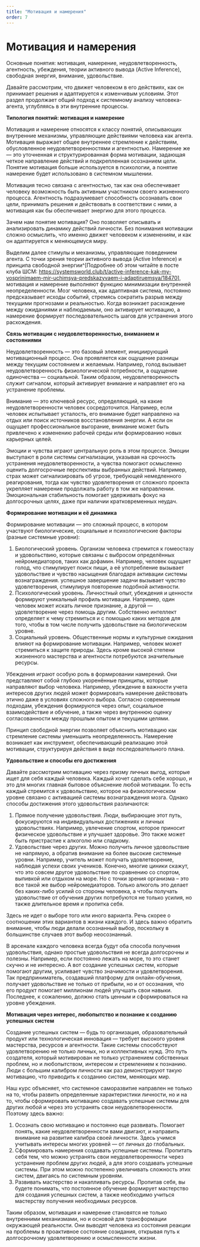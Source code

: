 ```yaml
---
title: "Мотивация и намерения"
order: 7
---
```


# Мотивация и намерения

Основные понятия: мотивация, намерение, неудовлетворенность, агентность, убеждения, теории активного вывода (Active Inference), свободная энергия, внимание, удовольствие.

Давайте рассмотрим, что движет человеком в его действиях, как он принимает решения и адаптируется к изменчивым условиям. Этот раздел продолжает общий подход к системному анализу человека-агента, углубляясь в эти внутренние процессы.

**Типология понятий: мотивация и намерение**

Мотивация и намерение относятся к классу понятий, описывающих внутренние механизмы, управляющие действиями человека как агента. Мотивация выражает общее внутреннее стремление к действиям, обусловленное неудовлетворенностями и агентностью. Намерение же — это уточненная и структурированная форма мотивации, задающая четкое направление действий и подкрепленная осознанием цели. Понятие мотивация больше используется в психологии, а понятие намерение будет использовано в системном мышлении.

Мотивация тесно связана с агентностью, так как она обеспечивает человеку возможность быть активным участником своего жизненного процесса. Агентность подразумевает способность осознавать свои цели, принимать решения и действовать в соответствии с ними, а мотивация как бы обеспечивает энергию для этого процесса.

Зачем нам понятие мотивация? Оно позволяет описывать и анализировать динамику действий личности. Без понимания мотивации сложно осмыслить, что именно движет человеком к изменениям, и как он адаптируется к меняющемуся миру.

Выделим далее стимулы и механизмы, управляющие поведением агента. С точки зрения теории активного вывода (Active Inference) и принципа свободной энергии^[Подробнее об этом читайте в посте клуба ШСМ: <https://systemsworld.club/t/active-inference-kak-my-vosprinimaem-mir-uchimsya-predskazyvaem-i-adaptiruemsya/18470>], мотивация и намерение выполняют функцию минимизации внутренней неопределенности. Мозг человека, как адаптивная система, постоянно предсказывает исходы событий, стремясь сократить разрыв между текущими прогнозами и реальностью. Когда возникает расхождение между ожиданиями и наблюдаемым, оно активирует мотивацию, а намерение формирует последовательность шагов для устранения этого расхождения.

**Связь мотивации с неудовлетворенностью, вниманием и состояниями**

Неудовлетворенность — это базовый элемент, инициирующий мотивационный процесс. Она проявляется как ощущение разницы между текущим состоянием и желаемым. Например, голод вызывает неудовлетворенность физиологической потребности, а ощущение одиночества — социальной. Таким образом, неудовлетворенность служит сигналом, который активирует внимание и направляет его на устранение проблемы.

Внимание — это ключевой ресурс, определяющий, на какие неудовлетворенности человек сосредоточится. Например, если человек испытывает усталость, его внимание будет направлено на отдых или поиск источников восстановления энергии. А если он ощущает профессиональное выгорание, внимание может быть привлечено к изменению рабочей среды или формированию новых карьерных целей.

Эмоции и чувства играют центральную роль в этом процессе. Эмоции выступают в роли системы сигнализации, указывая на срочность устранения неудовлетворенности, а чувства помогают осмысленно оценить долгосрочные перспективы выбранных действий. Например, страх может сигнализировать об угрозе, требующей немедленного реагирования, тогда как чувство удовлетворения от сложного проекта укрепляет намерение продолжать работу в том же направлении. Эмоциональная стабильность помогает удерживать фокус на долгосрочных целях, даже при наличии кратковременных неудач.

**Формирование мотивации и её динамика**

Формирование мотивации — это сложный процесс, в котором участвуют биологические, социальные и психологические факторы (разные системные уровни):

1. Биологический уровень. Организм человека стремится к гомеостазу и удовольствию, которые связаны с выбросом определённых нейромедиаторов, таких как дофамин. Например, человек ощущает голод, что стимулирует поиск пищи, а её употребление вызывает удовольствие и чувство насыщения благодаря активации системы вознаграждения. успешное завершение задачи вызывает чувство удовлетворения, стимулируя повторение подобной активности.
2. Психологический уровень. Личностный опыт, убеждения и ценности формируют уникальный профиль мотивации. Например, один человек может искать личное признание, а другой — удовлетворение через помощь другим. Собственно интеллект определяет к чему стремиться и с помощью каких методов для того, чтобы в том числе получить удовольствие на биологическом уровне.
3. Социальный уровень. Общественные нормы и культурные ожидания влияют на формирование мотивации. Например, человек может стремиться к защите природы. Здесь кроме высокой степени жизненного мастерства и агентности потребуются значительные ресурсы.

Убеждения играют особую роль в формировании намерений. Они представляют собой глубоко укоренённые принципы, которые направляют выбор человека. Например, убеждение в важности учета интересов других людей может формировать намерение действовать этично даже в условиях сложного выбора. Согласно современным подходам, убеждения формируются через опыт, социальное взаимодействие и обучение, а также через внутреннюю оценку согласованности между прошлым опытом и текущими целями.

Принцип свободной энергии позволяет объяснить мотивацию как стремление системы уменьшить неопределенность. Намерение возникает как инструмент, обеспечивающий реализацию этой мотивации, структурируя действия в виде последовательного плана.

**Удовольствие и способы его достижения**

Давайте рассмотрим мотивацию через призму личных выгод, которые ищет для себя каждый человека. Каждый хочет сделать себе хорошо, и это для многих главная бытовое объяснение любой мотивации. То есть каждый стремится к удовольствию, которое на физиологическом уровне связано с активацией системы вознаграждения мозга. Однако способы достижения этого удовольствия различаются:

1. Прямое получение удовольствия. Люди, выбирающие этот путь, фокусируются на индивидуальных достижениях и личных удовольствиях. Например, увлечение спортом, которое приносит физическое удовольствие и улучшает здоровье. Это также может быть пристрастие к алкоголю или сладкому.
2. Удовольствие через других. Можно получить личное удовольствие не напрямую, а обратив внимание на более высокие системные уровни. Например, учитель может получать удовлетворение, наблюдая успехи своих учеников. Конечно, многие циники скажут, что это совсем другое удовольствие по сравнению со спортом, выпивкой или отдыхом на море. Но с точки зрения организма – это все такой же выбор нейромедиаторов. Только алкоголь это делает без каких-либо усилий со стороны человека, а чтобы получать удовольствие от обучения других потребуются не только усилия, но также длительное время и пропитка себя.

Здесь не идет о выборе того или иного варианта. Речь скорее о соотношении этих вариантов в жизни каждого. И здесь важно обратить внимание, чтобы люди делали осознанный выбор, поскольку в большинстве случаев этот выбор неосознанный.

В арсенале каждого человека всегда будут оба способа получения удовольствия, однако простые удовольствия не всегда долгосрочны и полезны. Например, если постоянно лежать на море, то это станет скучно и не интересно. А вот создание успешных систем, которые помогают другим, усиливает чувство значимости и удовлетворения. Так предприниматель, создавший платформу для онлайн-обучения, получает удовольствие не только от прибыли, но и от осознания, что его продукт помогает миллионам людей улучшать свои навыки. Последнее, к сожалению, должно стать ценным и сформироваться на уровне убеждения.

**Мотивация через интерес, любопытство и познание** **к созданию успешных систем**

Создание успешных систем — будь то организация, образовательный продукт или технологическая инновация — требует высокого уровня мастерства, ресурсов и агентности. Такие системы способствуют удовлетворению не только личных, но и коллективных нужд. Это путь создателя, который мотивирован не только устранением собственных проблем, но и любопытством, интересом и стремлением к познанию. Люди с большим калибром личности как раз демонстрируют такую мотивацию, что приводить к созданию систем, меняющих мир.

Наш курс объясняет, что системное саморазвитие направлен не только на то, чтобы развить определенные характеристики личности, но и на то, чтобы сформировать мотивацию создавать успешные системы для других любой и через это устранять свои неудовлетворенности. Поэтому здесь важно:

1. Осознать свою мотивацию и постоянно еще развивать. Помогает понять, какие неудовлетворенности вами двигают, и направить внимание на развитие калибра своей личности. Здесь учимся учитывать интересы многих уровней — от личных до глобальных.
2. Сформировать намерения создавать успешные системы. Пропитать себя тем, что можно устранять свои неудовлетворенности через устранение проблем других людей, а для этого создавать успешные системы. При этом можно постепенно увеличивать сложность этих систем, двигаясь по системным уровням.
3. Развивать мастерство и накапливать ресурсы. Пропитав себя, вы будете понимать, что постоянное обучение формирует мастерство для создания успешных систем, а также необходимо учиться мастерству получения необходимых ресурсов.

Таким образом, мотивация и намерение становятся не только внутренними механизмами, но и основой для трансформации окружающей реальности. Они выводят человека из состояния реакции на проблемы в проактивное состояние созидания, открывая путь к долгосрочному удовлетворению и осмысленности жизни.